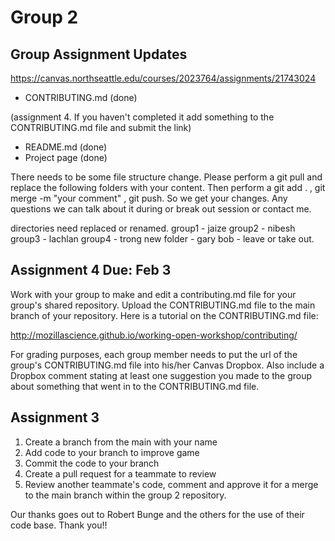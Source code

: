 # Group 2

## Group Assignment Updates

https://canvas.northseattle.edu/courses/2023764/assignments/21743024

* CONTRIBUTING.md (done) 

(assignment 4. If you haven't completed it add something to the CONTRIBUTING.md file and submit the link)
* README.md (done)
* Project page (done)



There needs to be some file structure change. Please perform a  git pull and replace the following folders with your content. Then perform a git add . , git merge -m "your comment" , git push. So we get your changes. Any questions we can talk about it during or break out session or contact me.

directories need replaced or renamed.
group1 - jaize
group2 - nibesh
group3 - lachlan
group4 - trong
new folder - gary
bob - leave or take out.

## Assignment 4 Due: Feb 3

Work with your group to make and edit a contributing.md file for your group's shared repository. Upload the CONTRIBUTING.md file to the main branch of your repository. Here is a tutorial on the CONTRIBUTING.md file:

http://mozillascience.github.io/working-open-workshop/contributing/

For grading purposes, each group member needs to put the url of the group's CONTRIBUTING.md file into his/her Canvas Dropbox. Also include a Dropbox comment stating at least one suggestion you made to the group about something that went in to the CONTRIBUTING.md file.
 
## Assignment 3
1. Create a branch from the main with your name
2. Add code to your branch to improve game
3. Commit the code to your branch
4. Create a pull request for a teammate to review
5. Review another teammate's code, comment and approve it for a merge to the main branch within the group 2 repository. 


Our thanks goes out to Robert Bunge and the others for the use of their code base. Thank you!!
